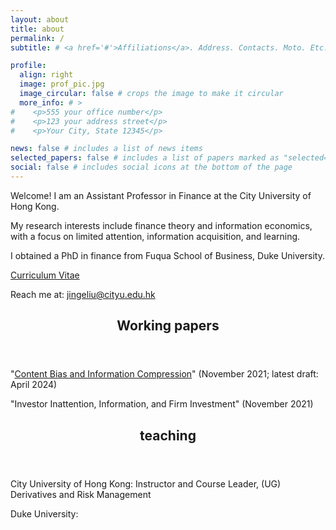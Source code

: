 ```yaml
---
layout: about
title: about
permalink: /
subtitle: # <a href='#'>Affiliations</a>. Address. Contacts. Moto. Etc.

profile:
  align: right
  image: prof_pic.jpg
  image_circular: false # crops the image to make it circular
  more_info: # >
#    <p>555 your office number</p>
#    <p>123 your address street</p>
#    <p>Your City, State 12345</p>

news: false # includes a list of news items
selected_papers: false # includes a list of papers marked as "selected={true}"
social: false # includes social icons at the bottom of the page
---
```


Welcome! I am an Assistant Professor in Finance at the City University of Hong Kong.

My research interests include finance theory and information economics, with a focus on limited attention, information acquisition, and learning.

I obtained a PhD in finance from Fuqua School of Business, Duke University.

[Curriculum Vitae](/cvapr24.pdf)

Reach me at: [jingeliu@cityu.edu.hk](mailto:jingeliu@cityu.edu.hk)

<!--
#Write your biography here. Tell the world about yourself. Link to your favorite [subreddit](http://reddit.com). You can put a picture in, too. The code is already in, just name your picture `prof_pic.jpg` and put it in the `img/` folder.

#Put your address / P.O. box / other info right below your picture. You can also disable any of these elements by editing `profile` property of the YAML header of your `_pages/about.md`. Edit `_bibliography/papers.bib` and Jekyll will render your [publications page](/al-folio/publications/) automatically.

#Link to your social media connections, too. This theme is set up to use [Font Awesome icons](https://fontawesome.com/) and [Academicons](https://jpswalsh.github.io/academicons/), like the ones below. Add your Facebook, Twitter, LinkedIn, Google Scholar, or just disable all of them.

-->


<blockquote> </blockquote>
<blockquote> </blockquote>

  <header class="post-header">
    <h2 class="post-title">Working papers</h2>
    <p class="post-description"> </p>
  </header>

"[Content Bias and Information Compression](/contentbiasapr2024.pdf)" (November 2021; latest draft: April 2024)

"Investor Inattention, Information, and Firm Investment" (November 2021)


  <header class="post-header">
    <h2 class="post-title">teaching</h2>
    <p class="post-description"> </p>
  </header>

City University of Hong Kong:
Instructor and Course Leader, (UG) Derivatives and Risk Management

Duke University: 
